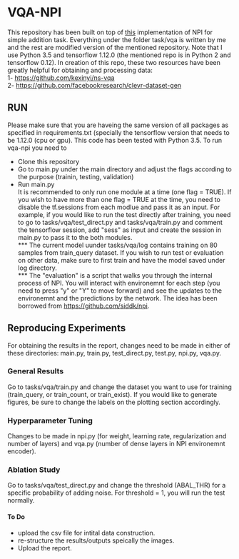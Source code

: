 # VQA-NPI
This repository has been built on top of [this](https://github.com/siddk/npi) implementation of NPI for simple addition task. Everything under the folder task/vqa is written by me and the rest are modified version of the mentioned repository. Note that I use Python 3.5 and tensorflow 1.12.0 (the mentioned repo is in Python 2 and tensorflow 0.12). In creation of this repo, these two resources have been greatly helpful for obtaining and processing data:<br/>
1- https://github.com/kexinyi/ns-vqa  <br/>
2- https://github.com/facebookresearch/clevr-dataset-gen <br/>
## RUN
Please make sure that you are haveing the same version of all packages as specified in requirements.txt (specially the tensorflow version that needs to be 1.12.0 (cpu or gpu). This code has been tested with Python 3.5. To run vqa-npi you need to <br/>
* Clone this repository
* Go to main.py under the main directory and adjust the flags according to the purpose (trainin, testing, validation)
* Run main.py <br/>
It is recommended to only run one module at a time (one flag = TRUE). If you wish to have more than one flag = TRUE at the time, you need to disable the tf.sessions from each modlue and pass it as an input. For example, if you would like to run the test directly after training, you need to go to tasks/vqa/test_direct.py and tasks/vqa/train.py and comment the tensorflow session, add "sess" as input and create the session in main.py to pass it to the both modules. <br/>
*** The current model uunder tasks/vqa/log contains training on 80 samples from train_query dataset. If you wish to run test or evaluation on other data, make sure to first train and have the model saved under log directory. <br/>
*** The "evaluation" is a script that walks you through the internal process of NPI. You will interact with environemnt for each step (you need to press "y" or "Y" to move forward) and see the updates to the environemnt and the predictions by the network. The idea has been borrowed from https://github.com/siddk/npi.
## Reproducing Experiments
For obtaining the results in the report, changes need to be made in either of these directories: main.py, train.py, test_direct.py, test.py, npi.py, vqa.py.
### General Results
Go to tasks/vqa/train.py and change the dataset you want to use for training (train_query, or train_count, or train_exist). If you would like to generate figures, be sure to change the labels on the plotting section accordingly. 
### Hyperparameter Tuning
Changes to be made in npi.py (for weight, learning rate, regularization and number of layers) and vqa.py (number of dense layers in NPI environemnt encoder).
### Ablation Study
Go to tasks/vqa/test_direct.py and change the threshold (ABAL_THR) for a specific probability of adding noise. For threshold = 1, you will run the test normally.

#### To Do
* upload the csv file for intital data construction.
* re-structure the results/outputs speically the images.
* Upload the report.
